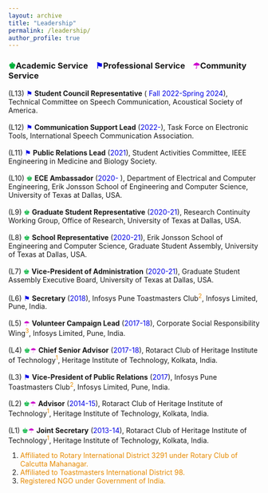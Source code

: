 ```yaml
---
layout: archive
title: "Leadership"
permalink: /leadership/
author_profile: true
---
```


### <span style="color: rgb(0, 179, 60);">&#9818;</span>Academic Service &nbsp;&nbsp; <span style="color: rgb(0, 0, 230);">&#9873;</span>Professional Service &nbsp;&nbsp; <span style="color: rgb(204, 0, 204);">&#9730;</span>Community Service 

(L13) <span style="color: rgb(0, 0, 230);">&#9873;</span> **Student Council Representative** (<font color="#0000e6"> Fall 2022-Spring 2024</font>), Technical Committee on Speech Communication, Acoustical Society of America.<br>  
(L12) <span style="color: rgb(0, 0, 230);">&#9873;</span> **Communication Support Lead** (<font color="#0000e6">2022-</font>), Task Force on Electronic Tools, International Speech Communication Association.<br>  
(L11) <span style="color: rgb(0, 0, 230);">&#9873;</span> **Public Relations Lead** (<font color="#0000e6">2021</font>), Student Activities Committee, IEEE Engineering in Medicine and Biology Society.<br>   
(L10) <span style="color: rgb(0, 179, 60);">&#9818;</span> **ECE Ambassador** (<font color="#0000e6">2020- </font>), Department of Electrical and Computer Engineering, Erik Jonsson School of Engineering and Computer Science, University of Texas at Dallas, USA.<br>  
(L9) <span style="color: rgb(0, 179, 60);">&#9818;</span> **Graduate Student Representative** (<font color="#0000e6">2020-21</font>), Research Continuity Working Group, Office of Research, University of Texas at Dallas, USA.<br>  
(L8) <span style="color: rgb(0, 179, 60);">&#9818;</span> **School Representative** (<font color="#0000e6">2020-21</font>), Erik Jonsson School of Engineering and Computer Science, Graduate Student Assembly, University of Texas at Dallas, USA.<br>  
(L7) <span style="color: rgb(0, 179, 60);">&#9818;</span> **Vice-President of Administration** (<font color="#0000e6">2020-21</font>), Graduate Student Assembly Executive Board, University of Texas at Dallas, USA.<br>  
(L6) <span style="color: rgb(0, 0, 230);">&#9873;</span> **Secretary** (<font color="#0000e6">2018</font>), Infosys Pune Toastmasters Club<sup><font color="#e68a00">2</font></sup>, Infosys Limited, Pune, India.<br>  
(L5) <span style="color: rgb(204, 0, 204);">&#9730;</span> **Volunteer Campaign Lead** (<font color="#0000e6">2017-18</font>), Corporate Social Responsibility Wing<sup><font color="#e68a00">3</font></sup>, Infosys Limited, Pune, India.<br>  
(L4) <span style="color: rgb(0, 179, 60);">&#9818;</span><span style="color: rgb(204, 0, 204);">&#9730;</span> **Chief Senior Advisor** (<font color="#0000e6">2017-18</font>), Rotaract Club of Heritage Institute of Technology<sup><font color="#e68a00">1</font></sup>, Heritage Institute of Technology, Kolkata, India.<br>  
(L3) <span style="color: rgb(0, 0, 230);">&#9873;</span> **Vice-President of Public Relations** (<font color="#0000e6">2017</font>), Infosys Pune Toastmasters Club<sup><font color="#e68a00">2</font></sup>, Infosys Limited, Pune, India.<br>  
(L2) <span style="color: rgb(0, 179, 60);">&#9818;</span><span style="color: rgb(204, 0, 204);">&#9730;</span> **Advisor** (<font color="#0000e6">2014-15</font>), Rotaract Club of Heritage Institute of Technology<sup><font color="#e68a00">1</font></sup>, Heritage Institute of Technology, Kolkata, India.<br>  
(L1) <span style="color: rgb(0, 179, 60);">&#9818;</span><span style="color: rgb(204, 0, 204);">&#9730;</span> **Joint Secretary** (<font color="#0000e6">2013-14</font>), Rotaract Club of Heritage Institute of Technology<sup><font color="#e68a00">1</font></sup>, Heritage Institute of Technology, Kolkata, India.<br>  



  1. <font color="#e68a00">Affiliated to Rotary International District 3291 under Rotary Club of Calcutta Mahanagar.</font>
  2. <font color="#e68a00">Affiliated to Toastmasters International District 98.</font>
  3. <font color="#e68a00">Registered NGO under Government of India.</font>
